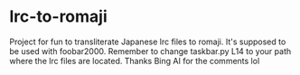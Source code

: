 # lrc-to-romaji

Project for fun to transliterate Japanese lrc files to romaji. It's supposed to be used with foobar2000.
Remember to change taskbar.py L14 to your path where the lrc files are located.
Thanks Bing AI for the comments lol

